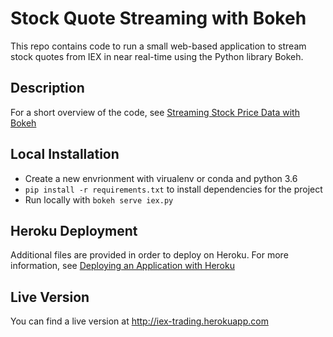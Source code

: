 # Stock Quote Streaming with Bokeh

This repo contains code to run a small web-based application to stream stock quotes from IEX in near real-time using the Python library Bokeh. 


## Description
For a short overview of the code, see [Streaming Stock Price Data with Bokeh](https://zduey.github.io/snippets/streaming-stock-data-with-bokeh/)

## Local Installation
- Create a new envrionment with virualenv or conda and python 3.6
-  ```pip install -r requirements.txt``` to install dependencies for the project
- Run locally with ```bokeh serve iex.py```

## Heroku Deployment
Additional files are provided in order to deploy on Heroku. For more information, see [Deploying an Application with Heroku](https://zduey.github.io/snippets/app-deployment-with-heroku/)

## Live Version
You can find a live version at http://iex-trading.herokuapp.com
